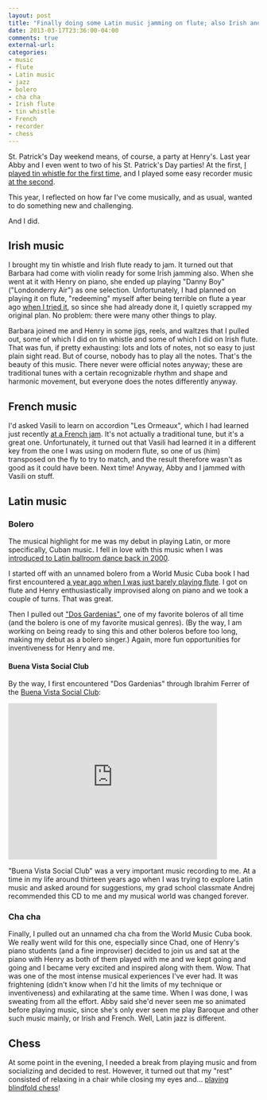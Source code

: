 ```yaml
---
layout: post
title: "Finally doing some Latin music jamming on flute; also Irish and French"
date: 2013-03-17T23:36:00-04:00
comments: true
external-url: 
categories: 
- music
- flute
- Latin music
- jazz
- bolero
- cha cha
- Irish flute
- tin whistle
- French
- recorder
- chess
---
```

St. Patrick's Day weekend means, of course, a party at Henry's. Last year Abby and I even went to two of his St. Patrick's Day parties! At the first, [I played tin whistle for the first time](/blog/2012/03/17/st-patricks-day-party-playing-tin-whistle-and-flute/), and I played some easy recorder music [at the second](/blog/2012/03/30/a-delayed-st-patricks-day-party-playing-tin-whistle-and-alto-recorder/).

This year, I reflected on how far I've come musically, and as usual, wanted to do something new and challenging.

And I did.

<!--more-->

## Irish music

I brought my tin whistle and Irish flute ready to jam. It turned out that Barbara had come with violin ready for some Irish jamming also. When she went at it with Henry on piano, she ended up playing "Danny Boy" ("Londonderry Air") as one selection. Unfortunately, I had planned on playing it on flute, "redeeming" myself after being terrible on flute a year ago [when I tried it](/blog/2012/03/17/st-patricks-day-party-playing-tin-whistle-and-flute/), so since she had already done it, I quietly scrapped my original plan. No problem: there were many other things to play.

Barbara joined me and Henry in some jigs, reels, and waltzes that I pulled out, some of which I did on tin whistle and some of which I did on Irish flute. That was fun, if pretty exhausting: lots and lots of notes, not so easy to just plain sight read. But of course, nobody has to play all the notes. That's the beauty of this music. There never were official notes anyway; these are traditional tunes with a certain recognizable rhythm and shape and harmonic movement, but everyone does the notes differently anyway.

## French music

I'd asked Vasili to learn on accordion "Les Ormeaux", which I had learned just recently [at a French jam](/blog/2013/02/25/stepping-it-up-at-the-french-and-blues-jam/). It's not actually a traditional tune, but it's a great one. Unfortunately, it turned out that Vasili had learned it in a different key from the one I was using on modern flute, so one of us (him) transposed on the fly to try to match, and the result therefore wasn't as good as it could have been. Next time! Anyway, Abby and I jammed with Vasili on stuff.

## Latin music

### Bolero

The musical highlight for me was my debut in playing Latin, or more specifically, Cuban music. I fell in love with this music when I was [introduced to Latin ballroom dance back in 2000](/blog/2012/03/10/flute-loving-it-again/).

I started off with an unnamed bolero from a World Music Cuba book I had first encountered [a year ago when I was just barely playing flute](/blog/2012/02/22/flute-progress-still-hanging-in-there/). I got on flute and Henry enthusiastically improvised along on piano and we took a couple of turns. That was great.

Then I pulled out ["Dos Gardenias"](http://www.pbs.org/buenavista/music/songs/dos_gardenias.html), one of my favorite boleros of all time (and the bolero is one of my favorite musical genres). (By the way, I am working on being ready to sing this and other boleros before too long, making my debut as a bolero singer.) Again, more fun opportunities for inventiveness for Henry and me.

#### Buena Vista Social Club

By the way, I first encountered "Dos Gardenias" through Ibrahim Ferrer of the [Buena Vista Social Club](http://en.wikipedia.org/wiki/Buena_Vista_Social_Club_%28album%29):

<iframe width="420" height="315" src="http://www.youtube.com/embed/5pKW7qvYSHU" frameborder="0" allowfullscreen></iframe>

"Buena Vista Social Club" was a very important music recording to me. At a time in my life around thirteen years ago when I was trying to explore Latin music and asked around for suggestions, my grad school classmate Andrej recommended this CD to me and my musical world was changed forever.

### Cha cha

Finally, I pulled out an unnamed cha cha from the World Music Cuba book. We really went wild for this one, especially since Chad, one of Henry's piano students (and a fine improviser) decided to join us and sat at the piano with Henry as both of them played with me and we kept going and going and I became very excited and inspired along with them. Wow. That was one of the most intense musical experiences I've ever had. It was frightening (didn't know when I'd hit the limits of my technique or inventiveness) and exhilarating at the same time. When I was done, I was sweating from all the effort. Abby said she'd never seen me so animated before playing music, since she's only ever seen me play Baroque and other such music mainly, or Irish and French. Well, Latin jazz is different.

## Chess

At some point in the evening, I needed a break from playing music and from socializing and decided to rest. However, it turned out that my "rest" consisted of relaxing in a chair while closing my eyes and... [playing blindfold chess](/blog/2013/03/17/my-second-ever-blindfold-chess-game/)!
